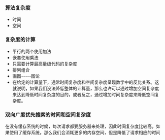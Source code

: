 ### 算法复杂度
- 时间
- 空间
### 复杂度的计算
- 平行的两个使用加法
- 嵌套使用乘法
- 只需要计算最高量级代码的复杂度
- 排列组合
- 画图-----图论
-  在给定的计算量下，通常时间复杂度和空间复杂度呈现数学中的反比关系。这就说明，如果我们没法降低整体的计算量，那么也许可以通过增加空间复杂度来达到降低时间复杂度的目的，或者反之，通过增加时间复杂度来降低空间复杂度。

### 双向广度优先搜索的时间和空间复杂度

在没有缓存系统的时候，每次请求都要服务器来处理，因此时间复杂度比较高。如果使用了缓存系统，那么我们会消耗更多的内存空间，但是降低了请求相应的时间

